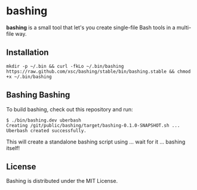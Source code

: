 # bashing

__bashing__ is a small tool that let's you create single-file Bash tools in a multi-file
way.

## Installation

```
mkdir -p ~/.bin && curl -fkLo ~/.bin/bashing https://raw.github.com/xsc/bashing/stable/bin/bashing.stable && chmod +x ~/.bin/bashing
```

## Bashing Bashing

To build bashing, check out this repository and run:

```
$ ./bin/bashing.dev uberbash
Creating /git/public/bashing/target/bashing-0.1.0-SNAPSHOT.sh ...
Uberbash created successfully.
```

This will create a standalone bashing script using ... wait for it ... bashing itself!

## License 

Bashing is distributed under the MIT License.
